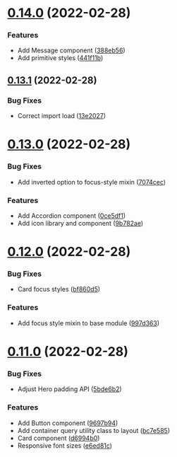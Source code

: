 # [0.14.0](https://github.com/jacecotton/tcds/compare/v0.13.1...v0.14.0) (2022-02-28)


### Features

* Add Message component ([388eb56](https://github.com/jacecotton/tcds/commit/388eb56828d91a2641334e5b70f9b962ddb16753))
* Add primitive styles ([441f11b](https://github.com/jacecotton/tcds/commit/441f11bf40bf3c5e1460d1d22cdcaa9133716075))



## [0.13.1](https://github.com/jacecotton/tcds/compare/v0.13.0...v0.13.1) (2022-02-28)


### Bug Fixes

* Correct import load ([13e2027](https://github.com/jacecotton/tcds/commit/13e2027a70bbcf18151b4fe6672e126e9da18581))



# [0.13.0](https://github.com/jacecotton/tcds/compare/v0.12.0...v0.13.0) (2022-02-28)


### Bug Fixes

* Add inverted option to focus-style mixin ([7074cec](https://github.com/jacecotton/tcds/commit/7074cec3a6d734312bc099d731de5cdc576a7040))


### Features

* Add Accordion component ([0ce5df1](https://github.com/jacecotton/tcds/commit/0ce5df1a388f8f6016a41de506d0874e8748fb76))
* Add icon library and component ([9b782ae](https://github.com/jacecotton/tcds/commit/9b782ae66d8951828c4b773be80e4f81374d06fd))



# [0.12.0](https://github.com/jacecotton/tcds/compare/v0.11.0...v0.12.0) (2022-02-28)


### Bug Fixes

* Card focus styles ([bf860d5](https://github.com/jacecotton/tcds/commit/bf860d5610e254f142eebf3eb0772045c78b9937))


### Features

* Add focus style mixin to base module ([997d363](https://github.com/jacecotton/tcds/commit/997d363684f48b2f5abdd9df6841f1904639cccc))



# [0.11.0](https://github.com/jacecotton/tcds/compare/v0.10.1...v0.11.0) (2022-02-28)


### Bug Fixes

* Adjust Hero padding API ([5bde6b2](https://github.com/jacecotton/tcds/commit/5bde6b2960615e4c42a61d1707edb973af8b9f29))


### Features

* Add Button component ([9697b94](https://github.com/jacecotton/tcds/commit/9697b94302dc1ded9fd1024efe9b88b83080ef00))
* Add container query utility class to layout ([bc7e585](https://github.com/jacecotton/tcds/commit/bc7e5851acefbcb65d9dc91c7f791a9b7929e727))
* Card component ([d6994b0](https://github.com/jacecotton/tcds/commit/d6994b0a95805dc577c17b4ee1995fb594fb86c0))
* Responsive font sizes ([e6ed81c](https://github.com/jacecotton/tcds/commit/e6ed81c7493c7e5f0354a87d21819b3ee4825e63))



